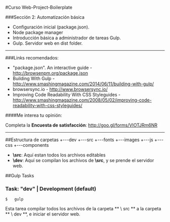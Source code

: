 #Curso Web-Project-Boilerplate


###Sección 2: Automatización básica
- Configuración inicial (package.json). 
- Node  package manager
- Introducción básica a administrador de tareas Gulp.
- Gulp. Servidor web en dist folder.


---
###Links recomendados:
- "package.json". An interactive guide - <http://browsenpm.org/package.json>
- Building With Gulp - <http://www.smashingmagazine.com/2014/06/11/building-with-gulp/>
- browsersync.io - <http://www.browsersync.io/>
- Improving Code Readability With CSS Styleguides - <http://www.smashingmagazine.com/2008/05/02/improving-code-readability-with-css-styleguides/>


####Me interea tu opinión:

Completa la **Encuesta de satisfacción**: <http://goo.gl/forms/VIOTJRm6NR>

---

##Estructura de carpetas
	+---dev
	+---src
		+---fonts
		+---images
		+---js
		+---css
		    +---components

- **\src**: Aquí estan todos los archivos editables
- **\dev**: Aquí se compilan los archivos de **\src**, y se prende el servidor web.


##Gulp Tasks

### Task: "dev" | Development (default)

```
$	gulp
```
Esta tarea compilar todos los archivos de la carpeta ** \ src ** a la carpeta ** \ dev **, e iniciar el servidor web.


